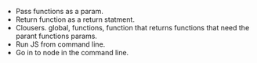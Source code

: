  - Pass functions as a param.
 - Return function as a return statment.
 - Clousers. global, functions, function that returns functions that need the parant functions params.
 - Run JS from command line.
 - Go in to node in the command line.